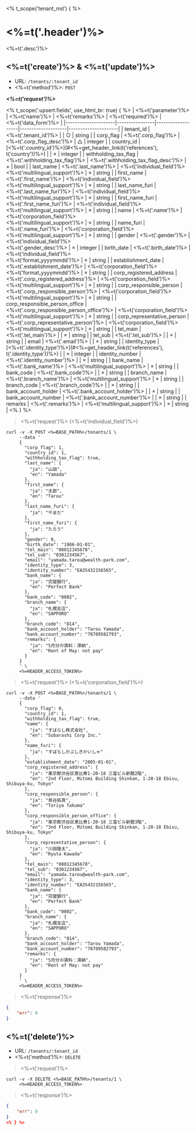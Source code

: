 <% t_scope('tenant_md') { %>
# <%=t('.header')%>

<%=t('.desc')%>

## <%=t('create')%> & <%=t('update')%>

- URL: `/tenants/:tenant_id`
- <%=t('method')%>: `POST`

***<%=t('request')%>***

<% t_scope('.upsert.fields', use_html_br: true) { %>
| <%=t('parameter')%> | <%=t('name')%> | <%=t('remarks')%> | <%=t('required')%> | <%=t('data_form')%> |
|---------------------|----------------|-------------------|--------------------|---------------------|
| tenant_id | <%=t('.tenant_id')%> | | ○ | string |
| corp_flag | <%=t('.corp_flag')%> | <%=t('.corp_flag_desc')%> | △ | integer |
| country_id | [<%=t('.country_id')%>](#<%=get_header_link(t('references'), t('country'))%>) | | × | integer |
| withholding_tax_flag | <%=t('.withholding_tax_flag')%> | <%=t('.withholding_tax_flag_desc')%> | × | bool |
| last_name | <%=t('.last_name')%> | <%=t('individual_field')%><br><%=t('multilingual_support')%> | × | string |
| first_name | <%=t('.first_name')%> | <%=t('individual_field')%><br><%=t('multilingual_support')%> | × | string |
| last_name_furi | <%=t('.last_name_furi')%> | <%=t('individual_field')%><br><%=t('multilingual_support')%> | × | string |
| first_name_furi | <%=t('.first_name_furi')%> | <%=t('individual_field')%><br><%=t('multilingual_support')%> | × | string |
| name | <%=t('.name')%> | <%=t('corporation_field')%><br><%=t('multilingual_support')%> | × | string |
| name_furi | <%=t('.name_furi')%> | <%=t('corporation_field')%><br><%=t('multilingual_support')%> | × | string |
| gender | <%=t('.gender')%> | <%=t('individual_field')%><br><%=t('.gender_desc')%> | × | integer |
| birth_date | <%=t('.birth_date')%> | <%=t('individual_field')%><br><%=t('format_yyyymmdd')%> | × | string |
| establishment_date | <%=t('.establishment_date')%> | <%=t('corporation_field')%><br><%=t('format_yyyymmdd')%> | × | string |
| corp_registered_address | <%=t('.corp_registered_address')%> | <%=t('corporation_field')%><br><%=t('multilingual_support')%> | × | string |
| corp_responsible_person | <%=t('.corp_responsible_person')%> | <%=t('corporation_field')%><br><%=t('multilingual_support')%> | × | string |
| corp_responsible_person_office | <%=t('.corp_responsible_person_office')%> | <%=t('corporation_field')%><br><%=t('multilingual_support')%> | × | string |
| corp_representative_person | <%=t('.corp_representative_person')%> | <%=t('corporation_field')%><br><%=t('multilingual_support')%> | × | string |
| tel_main | <%=t('.tel_main')%> | | × | string |
| tel_sub | <%=t('.tel_sub')%> | | × | string |
| email | <%=t('.email')%> | | × | string |
| identity_type | [<%=t('.identity_type')%>](#<%=get_header_link(t('references'), t('.identity_type'))%>) | | × | integer |
| identity_number | <%=t('.identity_number')%> | | × | string |
| bank_name | <%=t('.bank_name')%> | <%=t('multilingual_support')%> | × | string |
| bank_code | <%=t('.bank_code')%> | | × | string |
| branch_name | <%=t('.branch_name')%> | <%=t('multilingual_support')%> | × | string |
| branch_code | <%=t('.branch_code')%> | | × | string |
| bank_account_holder | <%=t('.bank_account_holder')%> | | × | string |
| bank_account_number | <%=t('.bank_account_number')%> | | × | string |
| remarks | <%=t('.remarks')%> | <%=t('multilingual_support')%> | × | string |
<% } %>

> <%=t('request')%> (<%=t('individual_field')%>)

```shell
curl -v -X POST <%=BASE_PATH%>/tenants/1 \
     --data '
     {
       "corp_flag": 1,
       "country_id": 1,
       "withholding_tax_flag": true,
       "last_name": {
         "ja": "山田",
         "en": "Yamada"
       },
       "first_name": {
         "ja": "太郎",
         "en": "Tarou"
       },
       "last_name_furi": {
         "ja": "やまだ"
       },
       "first_name_furi": {
         "ja": "たろう"
       },
       "gender": 0,
       "birth_date": "1986-01-01",
       "tel_main": "08012345678",
       "tel_sub": "0301234567",
       "email": "yamada.tarou@wealth-park.com",
       "identity_type": 3,
       "identity_number": "EA35432156565",
       "bank_name": {
         "ja": "完璧銀行",
         "en": "Perfect Bank"
       },
       "bank_code": "0002",
       "branch_name": {
         "ja": "札幌支店",
         "en": "SAPPORO"
       },
       "branch_code": "814",
       "bank_account_holder": "Tarou Yamada",
       "bank_account_number": "78709582793",
       "remarks": {
         "ja": "5月分の賃料：滞納",
         "en": "Rent of May: not pay"
       }
     }
     ' \
     <%=HEADER_ACCESS_TOKEN%>
```

> <%=t('request')%> (<%=t('corporation_field')%>)

```shell
curl -v -X POST <%=BASE_PATH%>/tenants/1 \
     --data '
     {
       "corp_flag": 0,
       "country_id": 1,
       "withholding_tax_flag": true,
       "name": {
         "ja": "すばらし株式会社",
         "en": "Subarashi Corp Inc."
       },
       "name_furi": {
         "ja": "すばらしかぶしきかいしゃ"
       },
       "establishment_date": "2005-01-01",
       "corp_registered_address": {
         "ja": "東京都渋谷区恵比寿1-20-18 三富ビル新館2階",
         "en": "2nd Floor, Mitomi Building Shinkan, 1-20-18 Ebisu, Shibuya-ku, Tokyo"
       },
       "corp_responsible_person": {
         "ja": "鳥谷拓真",
         "en": "Toriya Takuma"
       },
       "corp_responsible_person_office": {
         "ja": "東京都渋谷区恵比寿1-20-18 三富ビル新館3階",
         "en": "3nd Floor, Mitomi Building Shinkan, 1-20-18 Ebisu, Shibuya-ku, Tokyo"
       },
       "corp_representative_person": {
         "ja": "川田隆太",
         "en": "Ryuta Kawada"
       },
       "tel_main": "08012345678",
       "tel_sub": "0301234567",
       "email": "yamada.tarou@wealth-park.com",
       "identity_type": 3,
       "identity_number": "EA35432156565",
       "bank_name": {
         "ja": "完璧銀行",
         "en": "Perfect Bank"
       },
       "bank_code": "0002",
       "branch_name": {
         "ja": "札幌支店",
         "en": "SAPPORO"
       },
       "branch_code": "814",
       "bank_account_holder": "Tarou Yamada",
       "bank_account_number": "78709582793",
       "remarks": {
         "ja": "5月分の賃料：滞納",
         "en": "Rent of May: not pay"
       }
     }
     ' \
     <%=HEADER_ACCESS_TOKEN%>
```

> <%=t('response')%>

```json
{
    "err": 0
}
```

## <%=t('delete')%>

- URL: `/tenants/:tenant_id`
- <%=t('method')%>: `DELETE`

> <%=t('request')%>

```shell
curl -v -X DELETE <%=BASE_PATH%>/tenants/1 \
     <%=HEADER_ACCESS_TOKEN%>
```

> <%=t('response')%>

```json
{
    "err": 0
}
<% } %>
